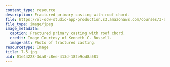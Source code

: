 ```yaml
---
content_type: resource
description: Fractured primary casting with roof chord.
file: https://ol-ocw-studio-app-production.s3.amazonaws.com/courses/3-a27-case-studies-in-forensic-metallurgy-fall-2007/01e442283da0c8ee413d182e9cd8a581_7-5.jpg
file_type: image/jpeg
image_metadata:
  caption: Fractured primary casting with roof chord.
  credit: Image Courtesy of Kenneth C. Russell.
  image-alt: Photo of fractured casting.
resourcetype: Image
title: 7-5.jpg
uid: 01e44228-3da0-c8ee-413d-182e9cd8a581
---
```

